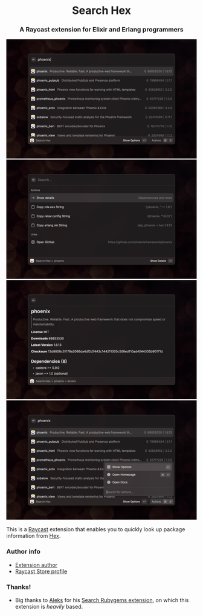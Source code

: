 <p align="center">
  <h1 align="center">Search Hex</h1>
  <h3 align="center">A Raycast extension for Elixir and Erlang programmers</h3>
  <img src="./metadata/search-hex-1.png">
  <img src="./metadata/search-hex-2.png">
  <img src="./metadata/search-hex-3.png">
  <img src="./metadata/search-hex-4.png">
</p>

This is a [Raycast](https://raycast.com/) extension that enables you to quickly
look up package information from [Hex](https://hex.pm).

### Author info

- [Extension author](https://github.com/jordelver)
- [Raycast Store profile](https://www.raycast.com/jordelver)

### Thanks!

- Big thanks to [Aleks](https://github.com/aleks) for his [Search Rubygems
  extension](https://github.com/raycast/extensions/tree/main/extensions/search-rubygems),
  on which this extension is _heavily_ based.
